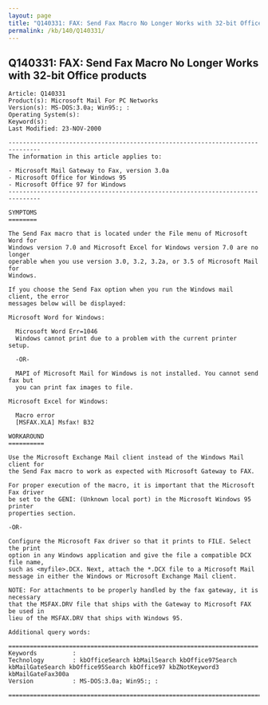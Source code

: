 ```yaml
---
layout: page
title: "Q140331: FAX: Send Fax Macro No Longer Works with 32-bit Office products"
permalink: /kb/140/Q140331/
---
```


## Q140331: FAX: Send Fax Macro No Longer Works with 32-bit Office products

	Article: Q140331
	Product(s): Microsoft Mail For PC Networks
	Version(s): MS-DOS:3.0a; Win95:; :
	Operating System(s): 
	Keyword(s): 
	Last Modified: 23-NOV-2000
	
	-------------------------------------------------------------------------------
	The information in this article applies to:
	
	- Microsoft Mail Gateway to Fax, version 3.0a 
	- Microsoft Office for Windows 95 
	- Microsoft Office 97 for Windows 
	-------------------------------------------------------------------------------
	
	SYMPTOMS
	========
	
	The Send Fax macro that is located under the File menu of Microsoft Word for
	Windows version 7.0 and Microsoft Excel for Windows version 7.0 are no longer
	operable when you use version 3.0, 3.2, 3.2a, or 3.5 of Microsoft Mail for
	Windows.
	
	If you choose the Send Fax option when you run the Windows mail client, the error
	messages below will be displayed:
	
	Microsoft Word for Windows:
	
	  Microsoft Word Err=1046
	  Windows cannot print due to a problem with the current printer setup.
	
	  -OR-
	
	  MAPI of Microsoft Mail for Windows is not installed. You cannot send fax but
	  you can print fax images to file.
	
	Microsoft Excel for Windows:
	
	  Macro error
	  [MSFAX.XLA] Msfax! B32
	
	WORKAROUND
	==========
	
	Use the Microsoft Exchange Mail client instead of the Windows Mail client for
	the Send Fax macro to work as expected with Microsoft Gateway to FAX.
	
	For proper execution of the macro, it is important that the Microsoft Fax driver
	be set to the GENI: (Unknown local port) in the Microsoft Windows 95 printer
	properties section.
	
	-OR-
	
	Configure the Microsoft Fax driver so that it prints to FILE. Select the print
	option in any Windows application and give the file a compatible DCX file name,
	such as <myfile>.DCX. Next, attach the *.DCX file to a Microsoft Mail
	message in either the Windows or Microsoft Exchange Mail client.
	
	NOTE: For attachments to be properly handled by the fax gateway, it is necessary
	that the MSFAX.DRV file that ships with the Gateway to Microsoft FAX be used in
	lieu of the MSFAX.DRV that ships with Windows 95.
	
	Additional query words:
	
	======================================================================
	Keywords          :  
	Technology        : kbOfficeSearch kbMailSearch kbOffice97Search kbMailGateSearch kbOffice95Search kbOffice97 kbZNotKeyword3 kbMailGateFax300a
	Version           : MS-DOS:3.0a; Win95:; :
	
	=============================================================================
	

